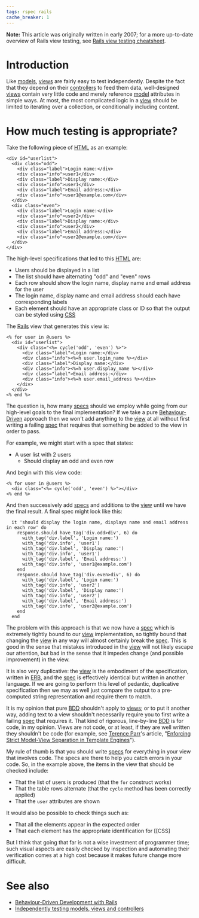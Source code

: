 ```yaml
---
tags: rspec rails
cache_breaker: 1
---
```


**Note:** This article was originally written in early 2007; for a more up-to-date overview of Rails view testing, see [Rails view testing cheatsheet](/wiki/Rails_view_testing_cheatsheet).

# Introduction

Like [models](/wiki/models), [views](/wiki/views) are fairly easy to test independently. Despite the fact that they depend on their [controllers](/wiki/controllers) to feed them data, well-designed [views](/wiki/views) contain very little code and merely reference [model](/wiki/model) attributes in simple ways. At most, the most complicated logic in a [view](/wiki/view) should be limited to iterating over a collection, or conditionally including content.

# How much testing is appropriate?

Take the following piece of [HTML](/wiki/HTML) as an example:

    <div id="userlist">
      <div class="odd">
        <div class="label">Login name:</div>
        <div class="info">user1</div>
        <div class="label">Display name:</div>
        <div class="info">user1</div>
        <div class="label">Email address:</div>
        <div class="info">user1@example.com</div>
      </div>
      <div class="even">
        <div class="label">Login name:</div>
        <div class="info">user2</div>
        <div class="label">Display name:</div>
        <div class="info">user2</div>
        <div class="label">Email address:</div>
        <div class="info">user2@example.com</div>
      </div>
    </div>

The high-level specifications that led to this [HTML](/wiki/HTML) are:

-   Users should be displayed in a list
-   The list should have alternating "odd" and "even" rows
-   Each row should show the login name, display name and email address for the user
-   The login name, display name and email address should each have corresponding labels
-   Each element should have an appropriate class or ID so that the output can be styled using [CSS](/wiki/CSS)

The [Rails](/wiki/Rails) view that generates this view is:

    <% for user in @users %>
      <div id="userlist">
        <div class="<%= cycle('odd', 'even') %>">
          <div class="label">Login name:</div>
          <div class="info"><%=h user.login_name %></div>
          <div class="label">Display name:</div>
          <div class="info"><%=h user.display_name %></div>
          <div class="label">Email address:</div>
          <div class="info"><%=h user.email_address %></div>
        </div>
      </div>
    <% end %>

The question is, how many [specs](/wiki/specs) should we employ while going from our high-level goals to the final implementation? If we take a pure [Behaviour-Driven](/wiki/Behaviour-Driven) approach then we won't add anything to the [view](/wiki/view) at all without first writing a failing [spec](/wiki/spec) that requires that something be added to the view in order to pass.

For example, we might start with a spec that states:

-   A user list with 2 users
    -   Should display an odd and even row

And begin with this view code:

    <% for user in @users %>
      <div class="<%= cycle('odd', 'even') %>"></div>
    <% end %>

And then successively add [specs](/wiki/specs) and additions to the [view](/wiki/view) until we have the final result. A final spec might look like this:

      it 'should display the login name, displays name and email address in each row' do
        response.should have_tag('div.odd>div', 6) do
          with_tag('div.label', 'Login name:')
          with_tag('div.info', 'user1')
          with_tag('div.label', 'Display name:')
          with_tag('div.info', 'user1')
          with_tag('div.label', 'Email address:')
          with_tag('div.info', 'user1@example.com')
        end
        response.should have_tag('div.even>div', 6) do
          with_tag('div.label', 'Login name:')
          with_tag('div.info', 'user2')
          with_tag('div.label', 'Display name:')
          with_tag('div.info', 'user2')
          with_tag('div.label', 'Email address:')
          with_tag('div.info', 'user2@example.com')
        end
      end

The problem with this approach is that we now have a [spec](/wiki/spec) which is extremely tightly bound to our [view](/wiki/view) implementation, so tightly bound that changing the [view](/wiki/view) in any way will almost certainly break the [spec](/wiki/spec). This is good in the sense that mistakes introduced in the [view](/wiki/view) will not likely escape our attention, but bad in the sense that it impedes change (and possible improvement) in the view.

It is also very duplicative: the [view](/wiki/view) is the embodiment of the specification, written in [ERB](/wiki/ERB), and the [spec](/wiki/spec) is effectively identical but written in another language. If we are going to perform this level of pedantic, duplicative specification then we may as well just compare the output to a pre-computed string representation and require them to match.

It is my opinion that pure [BDD](/wiki/BDD) shouldn't apply to [views](/wiki/views); or to put it another way, adding text to a view shouldn't necessarily require you to first write a failing [spec](/wiki/spec) that requires it. That kind of rigorous, line-by-line [BDD](/wiki/BDD) is for code, in my opinion. Views are not code, or at least, if they are well written they shouldn't be code (for example, see [Terence Parr](/wiki/Terence_Parr)'s article, "[Enforcing Strict Model-View Separation in Template Engines](http://www.cs.usfca.edu/~parrt/papers/mvc.templates.pdf)").

My rule of thumb is that you should write [specs](/wiki/specs) for everything in your view that involves code. The specs are there to help you catch errors in your code. So, in the example above, the items in the view that should be checked include:

-   That the list of users is produced (that the `for` construct works)
-   That the table rows alternate (that the `cycle` method has been correctly applied)
-   That the `user` attributes are shown

It would also be possible to check things such as:

-   That all the elements appear in the expected order
-   That each element has the appropriate identification for \[\[CSS\]

But I think that going that far is not a wise investment of programmer time; such visual aspects are easily checked by inspection and automating their verification comes at a high cost because it makes future change more difficult.

# See also

-   [Behaviour-Driven Development with Rails](/wiki/Behaviour-Driven_Development_with_Rails)
-   [Independently testing models, views and controllers](/wiki/Independently_testing_models%2c_views_and_controllers)


